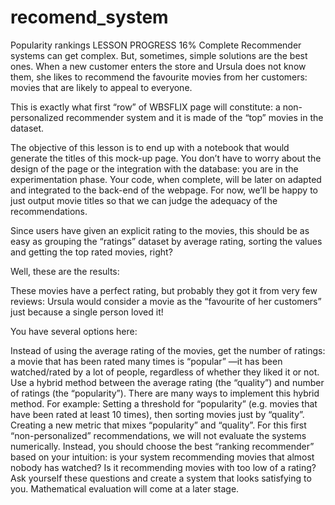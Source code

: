 # recomend_system

Popularity rankings
LESSON PROGRESS
16% Complete
Recommender systems can get complex. But, sometimes, simple solutions are the best ones. When a new customer enters the store and Ursula does not know them, she likes to recommend the favourite movies from her customers: movies that are likely to appeal to everyone.

This is exactly what first “row” of WBSFLIX page will constitute: a non-personalized recommender system and it is made of the “top” movies in the dataset.



The objective of this lesson is to end up with a notebook that would generate the titles of this mock-up page. You don’t have to worry about the design of the page or the integration with the database: you are in the experimentation phase. Your code, when complete, will be later on adapted and integrated to the back-end of the webpage. For now, we’ll be happy to just output movie titles so that we can judge the adequacy of the recommendations.

Since users have given an explicit rating to the movies, this should be as easy as grouping the “ratings” dataset by average rating, sorting the values and getting the top rated movies, right?

Well, these are the results:



These movies have a perfect rating, but probably they got it from very few reviews: Ursula would consider a movie as the “favourite of her customers” just because a single person loved it!

You have several options here:

Instead of using the average rating of the movies, get the number of ratings: a movie that has been rated many times is “popular” —it has been watched/rated by a lot of people, regardless of whether they liked it or not.
Use a hybrid method between the average rating (the “quality”) and number of ratings (the “popularity”). There are many ways to implement this hybrid method. For example:
Setting a threshold for “popularity” (e.g. movies that have been rated at least 10 times), then sorting movies just by “quality”.
Creating a new metric that mixes “popularity” and “quality”.
For this first “non-personalized” recommendations, we will not evaluate the systems numerically. Instead, you should choose the best “ranking recommender” based on your intuition: is your system recommending movies that almost nobody has watched? Is it recommending movies with too low of a rating? Ask yourself these questions and create a system that looks satisfying to you. Mathematical evaluation will come at a later stage.
